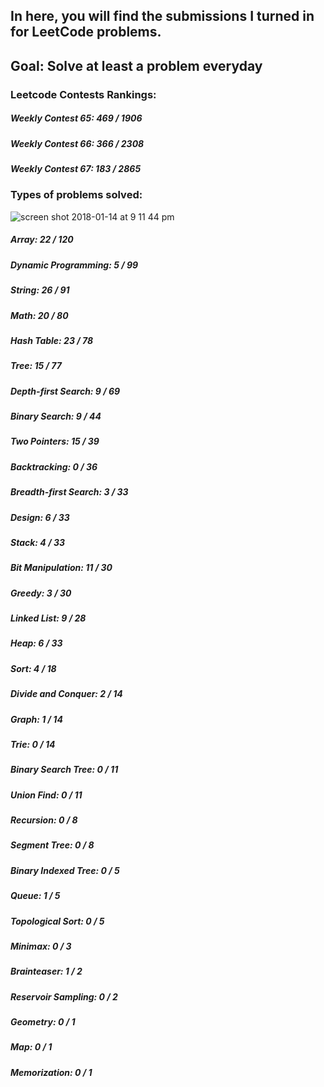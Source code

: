 ## In here, you will find the submissions I turned in for LeetCode problems.
## Goal: Solve at least a problem everyday

### Leetcode Contests Rankings:
##### Weekly Contest 65: 469 / 1906
##### Weekly Contest 66: 366 / 2308
##### Weekly Contest 67: 183 / 2865

### Types of problems solved:
![screen shot 2018-01-14 at 9 11 44 pm](https://user-images.githubusercontent.com/22423977/34928040-ad4bb130-f96f-11e7-8eec-1a0737f33ccd.png)<br/>
##### Array: 22 / 120
##### Dynamic Programming: 5 / 99
##### String: 26 / 91
##### Math: 20 / 80
##### Hash Table: 23 / 78
##### Tree: 15 / 77
##### Depth-first Search: 9 / 69
##### Binary Search: 9 / 44
##### Two Pointers: 15 / 39
##### Backtracking: 0 / 36
##### Breadth-first Search: 3 / 33
##### Design: 6 / 33
##### Stack: 4 / 33
##### Bit Manipulation: 11 / 30
##### Greedy: 3 / 30
##### Linked List: 9 / 28
##### Heap: 6 / 33
##### Sort: 4 / 18
##### Divide and Conquer: 2 / 14
##### Graph: 1 / 14
##### Trie: 0 / 14
##### Binary Search Tree: 0 / 11
##### Union Find: 0 / 11
##### Recursion: 0 / 8
##### Segment Tree: 0 / 8
##### Binary Indexed Tree: 0 / 5
##### Queue: 1 / 5
##### Topological Sort: 0 / 5
##### Minimax: 0 / 3
##### Brainteaser: 1 / 2
##### Reservoir Sampling: 0 / 2
##### Geometry: 0 / 1
##### Map: 0 / 1
##### Memorization: 0 / 1
